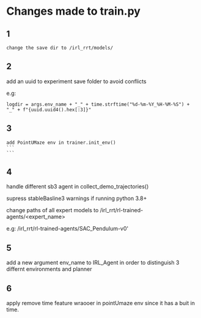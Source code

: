
# Changes made to train.py

## 1

    change the save dir to /irl_rrt/models/

## 2

add an uuid to experiment save folder to avoid conflicts

e.g:

    logdir = args.env_name + "_" + time.strftime("%d-%m-%Y_%H-%M-%S") + "_" + f"{uuid.uuid4().hex[:3]}"

## 3

    add PointUMaze env in trainer.init_env()
    ```
    ```

## 4

handle different sb3 agent in collect_demo_trajectories()

supress stableBasline3 warnings if running python 3.8+

change paths of  all expert models to /irl_rrt/rl-trained-agents/<expert_name>

e.g:
    /irl_rrt/rl-trained-agents/SAC_Pendulum-v0'

## 5

add a new argument env_name to IRL_Agent in order to distinguish 3 differnt environments and planner

## 6

apply remove time feature wraooer in pointUmaze env since it has a buit in time.

